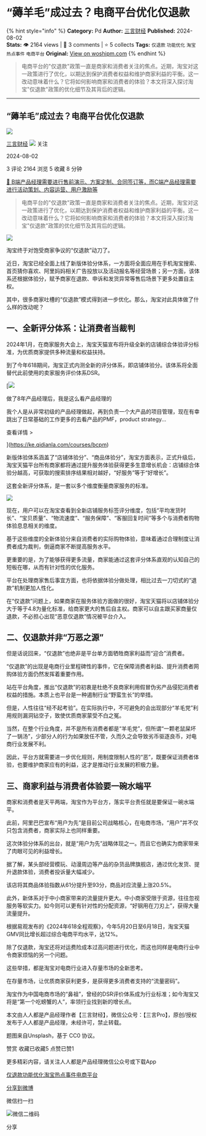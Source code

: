# “薅羊毛”成过去？电商平台优化仅退款
{% hint style="info" %}
**Category:** Pd
**Author:** [三言财经](https://www.woshipm.com/u/1459017)
**Published:** 2024-08-02  
**Stats:** 👁️ 2164 views | 💬 3 comments | ⭐ 5 collects
**Tags:** `仅退款` `功能优化` `淘宝` `热点事件` `电商平台`
**Original:** [View on woshipm.com](https://www.woshipm.com/pd/6092717.html)
{% endhint %}
> 电商平台的"仅退款"政策一直是商家和消费者关注的焦点。近期，淘宝对这一政策进行了优化，以期达到保护消费者权益和维护商家利益的平衡。这一改动意味着什么？它将如何影响商家和消费者的体验？本文将深入探讨淘宝"仅退款"政策的优化细节及其背后的逻辑。

---

## “薅羊毛”成过去？电商平台优化仅退款

[![](https://image.woshipm.com/wp-files/2022/09/kKebIdaahWVd2Tozi0IY.jpg!/both/72x72)](https://www.woshipm.com/u/1459017)

[三言财经](https://www.woshipm.com/u/1459017) ![](https://static.woshipm.com/tag/1122_1@2x.png) 关注

2024-08-02

3 评论 2164 浏览 5 收藏 8 分钟

[🔗 B端产品经理需要进行售前演示、方案定制、合同签订等，而C端产品经理需要进行活动策划、内容运营、用户激励等](https://ke.qidianla.com/courses/bcpm)

> 电商平台的"仅退款"政策一直是商家和消费者关注的焦点。近期，淘宝对这一政策进行了优化，以期达到保护消费者权益和维护商家利益的平衡。这一改动意味着什么？它将如何影响商家和消费者的体验？本文将深入探讨淘宝"仅退款"政策的优化细节及其背后的逻辑。

![](https://image.woshipm.com/2024/07/31/a90d0b8c-4f3a-11ef-8321-00163e142b65.jpg)

淘宝终于对饱受商家争议的“仅退款”动刀了。

近日，淘宝已经全面上线了新版体验分体系，一方面将全面应用在手机淘宝搜索、首页猜你喜欢、阿里妈妈相关广告投放以及活动报名等经营场景；另一方面，该体系还根据体验分，赋予商家在退款、申诉和发货异常等售后场景下更多处置自主权。

其中，很多商家吐槽的“仅退款”模式得到进一步优化。那么，淘宝对此具体做了什么样的改动呢？

## 一、全新评分体系：让消费者当裁判

2024年1月，在商家服务大会上，淘宝天猫宣布将升级全新的店铺综合体验评分标准，为优质商家提供多种流量和权益扶持。

到了今年618期间，淘宝正式内测全新的评分体系，即店铺体验分。该体系将全面替代此前使用的卖家服务评价体系DSR。

[![](https://image.woshipm.com/2023/08/02/bf59b8ba-30e4-11ee-88e7-00163e0b5ff3.png)

做了8年产品经理后，我是这么看产品经理的

我个人是从非常初级的产品经理做起，再到负责一个大产品的项目管理，现在有幸跳出了日常基础的工作更多的去看产品的PMF，product strategy...

查看详情 >

](https://ke.qidianla.com/courses/bcpm)

新版体验体系涵盖了“店铺体验分”、“商品体验分”，淘宝方面表示，正式升级后，淘宝天猫平台所有商家都将通过提升服务体验获得更多生意增长机会：店铺综合体验分越高，可获取的搜索排序结果相对越好，“好服务”等于“好增长”。

这套全新评分体系，是一套以多个维度衡量商家服务的标准。

![](https://image.woshipm.com/2024/07/31/77eed148-4f3a-11ef-8321-00163e142b65.webp)

现在，用户可以在淘宝查看到全新店铺服务标签评分维度，包括“平均发货时长”、“宝贝质量”、“物流速度”、“服务保障”、“客服回复时间”等多个与消费者购物体验息息相关的维度。

基于这些维度的全新体验分来自消费者的实际购物体验，意味着通过合理制度让消费者成为裁判，倒逼商家不断提高服务水平。

更重要的是，为了能够获得更多流量，商家能通过这套评分体系直观的认知自己的短板在哪，从而有针对性的优化服务。

平台在处理商家售后事宜方面，也将依据体验分做处理，相比过去一刀切式的“退款”机制更加人性化。

在“仅退款”问题上，如果商家在服务体验方面做的很好，淘宝天猫将以店铺体验分大于等于4.8为量化标准，给商家更大的售后自主权。商家可以自主跟买家商量仅退款，不必担心出现“恶意仅退款”情况被平台介入。

## 二、仅退款并非“万恶之源”

但是话说回来，“仅退款”也绝非是平台单方面牺牲商家利益而“迎合”消费者。

“仅退款”的出现是电商行业里程碑性的事件，它在保障消费者利益、提升消费者网购体验方面仍然发挥着重要作用。

站在平台角度，推出“仅退款”的初衷是杜绝不良商家利用假冒伪劣产品侵犯消费者权益的措施。本质上也平台是一种遏制行业“野蛮生长”的举措。

但是，人性往往“经不起考验”。在实际执行中，不可避免的会出现部分“羊毛党”利用规则漏洞钻空子，致使优质商家蒙受不白之冤。

当然，在整个行业角度，并不是所有消费者都是“羊毛党”，但所谓“一颗老鼠屎坏了一锅汤”，少部分人的行为如果放任不管，久而久之会导致劣币驱逐良币，对电商行业发展不利。

因此，平台方就需要进一步优化规则，用制度限制人性的“恶”，既要保证消费者体验，也要维护商家应有的利益，这才是推动行业发展的积极力量。

## 三、商家利益与消费者体验要一碗水端平

商家和消费者是天平两端，淘宝作为平台方，落实平台责任就是要保证一碗水端平。

此前，阿里巴巴宣布“用户为先”是目前公司战略核心，在电商市场，“用户”并不仅只包含消费者，商家实际上也同样重要。

这次体验分体系的出台，就是“用户为先”战略体现之一。而且它也确实为商家带来了肉眼可见的利益增长。

据了解，某头部经营模玩、动漫周边等产品的杂货品牌旗舰店，通过优化发货、提升退款体验，消费者投诉量大幅减少。

该店将其商品体验指数从61分提升至93分，商品对应流量上涨20.5%。

此外，新体系对于中小商家带来的流量提升更大。中小商家受限于资源，往往忽视服务等软实力。如今则可以更有针对性的分配资源，“好钢用在刀刃上”，获得大量流量提升。

根据易观发布的《2024年618全程观察》，今年5月20日至6月18日，淘宝天猫GMV同比增长超过综合电商平均水平，达12%。

除了仅退款，淘宝还将对运费险成本过高问题进行优化，而这也同样是电商行业中令商家烦恼的另一个问题。

这些举措，都是淘宝对电商行业进入存量市场的全新思考。

在存量市场，让优质商家获利更多，是获得更多消费者支持的“流量密码”。

淘宝作为中国电商市场的“鼻祖”，曾经的DSR评价体系成为行业标准；如今淘宝又将是“第一个吃螃蟹的人”，率领行业找到新的增长点。

本文由人人都是产品经理作者【三言财经】，微信公众号：【三言Pro】，原创/授权 发布于人人都是产品经理，未经许可，禁止转载。

题图来自Unsplash，基于 CC0 协议。

赞赏 收藏已收藏5 点赞已赞1

更多精彩内容，请关注人人都是产品经理微信公众号或下载App

[仅退款](https://www.woshipm.com/tag/%e4%bb%85%e9%80%80%e6%ac%be)[功能优化](https://www.woshipm.com/tag/%e5%8a%9f%e8%83%bd%e4%bc%98%e5%8c%96)[淘宝](https://www.woshipm.com/tag/%e6%b7%98%e5%ae%9d)[热点事件](https://www.woshipm.com/tag/%e7%83%ad%e7%82%b9%e4%ba%8b%e4%bb%b6)[电商平台](https://www.woshipm.com/tag/%e7%94%b5%e5%95%86%e5%b9%b3%e5%8f%b0)

[分享到微博](https://service.weibo.com/share/share.php?appkey=2775287854&title=“薅羊毛”成过去？电商平台优化仅退款&url=https://www.woshipm.com/pd/6092717.html&pic=https://image.woshipm.com/2024/07/31/a90d0b8c-4f3a-11ef-8321-00163e142b65.jpg)

微信扫一扫

![微信二维码](https://api.pwmqr.com/qrcode/create/?url=https://www.woshipm.com/pd/6092717.html)

分享